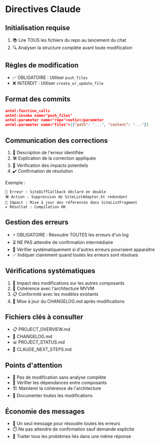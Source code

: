 # Directives Claude

## Initialisation requise
1. 📚 Lire TOUS les fichiers du repo au lancement du chat
2. 🔍 Analyser la structure complète avant toute modification

## Règles de modification
- ✅ OBLIGATOIRE : Utiliser `push_files`
- ❌ INTERDIT : Utiliser `create_or_update_file`

## Format des commits
```json
antml:function_calls
antml:invoke name="push_files"
antml:parameter name="repo">outiz</parameter
antml:parameter name="files">[{"path": "...", "content": "..."}]
```

## Communication des corrections
1. 🔎 Description de l'erreur identifiée
2. 🛠️ Explication de la correction appliquée
3. 🔄 Vérification des impacts potentiels
4. ✔️ Confirmation de résolution

Exemple :
```
🔎 Erreur : SiteDiffCallback déclaré en double
🛠️ Action : Suppression de SiteListAdapter.kt redondant
🔄 Impact : Mise à jour des références dans SiteListFragment
✔️ Résultat : Compilation OK
```

## Gestion des erreurs
- ⚡ OBLIGATOIRE : Résoudre TOUTES les erreurs d'un log
- ⏳ NE PAS attendre de confirmation intermédiaire
- 🔄 Vérifier systématiquement si d'autres erreurs pourraient apparaître
- ✅ Indiquer clairement quand toutes les erreurs sont résolues

## Vérifications systématiques
1. 🔄 Impact des modifications sur les autres composants
2. 📐 Cohérence avec l'architecture MVVM
3. 📋 Conformité avec les modèles existants
4. 📝 Mise à jour du CHANGELOG.md après modifications

## Fichiers clés à consulter
- 📋 PROJECT_OVERVIEW.md
- 📜 CHANGELOG.md
- 📊 PROJECT_STATUS.md
- 📌 CLAUDE_NEXT_STEPS.md

## Points d'attention
- 🚫 Pas de modification sans analyse complète
- 🔗 Vérifier les dépendances entre composants
- 🏗️ Maintenir la cohérence de l'architecture
- 📝 Documenter toutes les modifications

## Économie des messages
- 💬 Un seul message pour résoudre toutes les erreurs
- ⏱️ Ne pas attendre de confirmation sauf demande explicite
- 🔄 Traiter tous les problèmes liés dans une même réponse